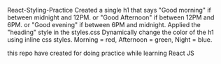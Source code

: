 React-Styling-Practice
Created a single h1 that says "Good morning" if between midnight and 12PM. or "Good Afternoon" if between 12PM and 6PM. or "Good evening" if between 6PM and midnight. Applied the "heading" style in the styles.css Dynamically change the color of the h1 using inline css styles. Morning = red, Afternoon = green, Night = blue.

this repo have created for doing practice while learning React JS
